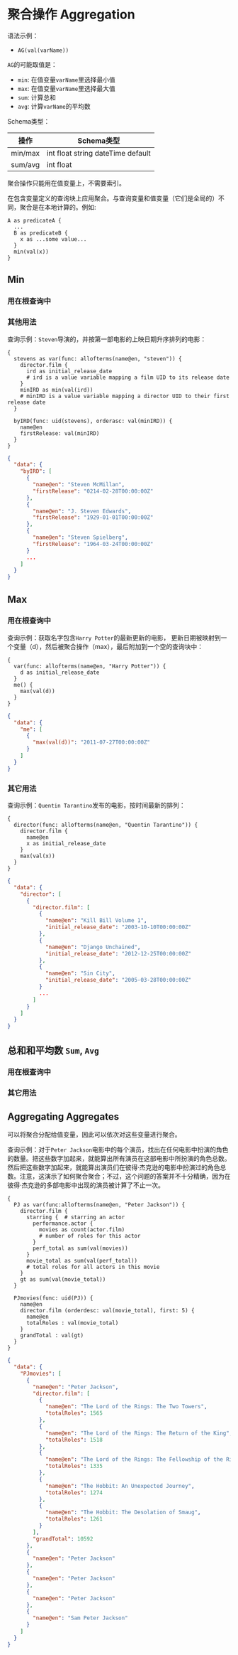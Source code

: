 # 聚合操作 Aggregation

语法示例：
* `AG(val(varName))`

`AG`的可能取值是：
* `min`: 在值变量`varName`里选择最小值
* `max`: 在值变量`varName`里选择最大值
* `sum`: 计算总和
* `avg`: 计算`varName`的平均数

Schema类型：

操作 | Schema类型
----| ----
min/max|int float string dateTime default
sum/avg|int float

聚合操作只能用在值变量上，不需要索引。

在包含变量定义的查询块上应用聚合。与查询变量和值变量（它们是全局的）不同，聚合是在本地计算的。例如:

``` dql
A as predicateA {
  ...
  B as predicateB {
    x as ...some value...
  }
  min(val(x))
}
```

## Min

### 用在根查询中

### 其他用法

查询示例：`Steven`导演的，并按第一部电影的上映日期升序排列的电影：

``` dql
{
  stevens as var(func: allofterms(name@en, "steven")) {
    director.film {
      ird as initial_release_date
      # ird is a value variable mapping a film UID to its release date
    }
    minIRD as min(val(ird))
    # minIRD is a value variable mapping a director UID to their first release date
  }

  byIRD(func: uid(stevens), orderasc: val(minIRD)) {
    name@en
    firstRelease: val(minIRD)
  }
}
```

``` json 
{
  "data": {
    "byIRD": [
      {
        "name@en": "Steven McMillan",
        "firstRelease": "0214-02-28T00:00:00Z"
      },
      {
        "name@en": "J. Steven Edwards",
        "firstRelease": "1929-01-01T00:00:00Z"
      },
      {
        "name@en": "Steven Spielberg",
        "firstRelease": "1964-03-24T00:00:00Z"
      }
      ...
    ]
  }
}
```

## Max

### 用在根查询中

查询示例：获取名字包含`Harry Potter`的最新更新的电影，
更新日期被映射到一个变量（d），然后被聚合操作（max），最后附加到一个空的查询块中：

``` dql
{
  var(func: allofterms(name@en, "Harry Potter")) {
    d as initial_release_date
  }
  me() {
    max(val(d))
  }
}
```

``` json 
{
  "data": {
    "me": [
      {
        "max(val(d))": "2011-07-27T00:00:00Z"
      }
    ]
  }
}
```


### 其它用法

查询示例：`Quentin Tarantino`发布的电影，按时间最新的排列：

``` dql
{
  director(func: allofterms(name@en, "Quentin Tarantino")) {
    director.film {
      name@en
      x as initial_release_date
    }
    max(val(x))
  }
}
```


``` json 
{
  "data": {
    "director": [
      {
        "director.film": [
          {
            "name@en": "Kill Bill Volume 1",
            "initial_release_date": "2003-10-10T00:00:00Z"
          },
          {
            "name@en": "Django Unchained",
            "initial_release_date": "2012-12-25T00:00:00Z"
          },
          {
            "name@en": "Sin City",
            "initial_release_date": "2005-03-28T00:00:00Z"
          }
          ...
        ]
      }
    ]
  }
}
```

## 总和和平均数 `Sum`, `Avg`

### 用在根查询中

### 其它用法


## Aggregating Aggregates

可以将聚合分配给值变量，因此可以依次对这些变量进行聚合。

查询示例：对于`Peter Jackson`电影中的每个演员，找出在任何电影中扮演的角色的数量。把这些数字加起来，就能算出所有演员在这部电影中所扮演的角色总数。然后把这些数字加起来，就能算出演员们在彼得·杰克逊的电影中扮演过的角色总数。注意，这演示了如何聚合聚合；不过，这个问题的答案并不十分精确，因为在彼得·杰克逊的多部电影中出现的演员被计算了不止一次。

``` dql
{
  PJ as var(func:allofterms(name@en, "Peter Jackson")) {
    director.film {
      starring {  # starring an actor
        performance.actor {
          movies as count(actor.film)
          # number of roles for this actor
        }
        perf_total as sum(val(movies))
      }
      movie_total as sum(val(perf_total))
      # total roles for all actors in this movie
    }
    gt as sum(val(movie_total))
  }

  PJmovies(func: uid(PJ)) {
    name@en
    director.film (orderdesc: val(movie_total), first: 5) {
      name@en
      totalRoles : val(movie_total)
    }
    grandTotal : val(gt)
  }
}
```

``` json 
{
  "data": {
    "PJmovies": [
      {
        "name@en": "Peter Jackson",
        "director.film": [
          {
            "name@en": "The Lord of the Rings: The Two Towers",
            "totalRoles": 1565
          },
          {
            "name@en": "The Lord of the Rings: The Return of the King",
            "totalRoles": 1518
          },
          {
            "name@en": "The Lord of the Rings: The Fellowship of the Ring",
            "totalRoles": 1335
          },
          {
            "name@en": "The Hobbit: An Unexpected Journey",
            "totalRoles": 1274
          },
          {
            "name@en": "The Hobbit: The Desolation of Smaug",
            "totalRoles": 1261
          }
        ],
        "grandTotal": 10592
      },
      {
        "name@en": "Peter Jackson"
      },
      {
        "name@en": "Peter Jackson"
      },
      {
        "name@en": "Peter Jackson"
      },
      {
        "name@en": "Sam Peter Jackson"
      }
    ]
  }
}
```